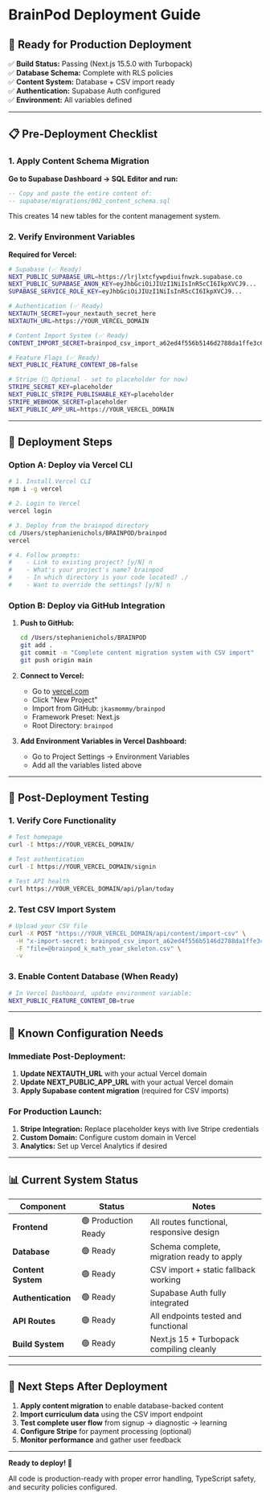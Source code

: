 # BrainPod Deployment Guide

## 🚀 Ready for Production Deployment

✅ **Build Status:** Passing (Next.js 15.5.0 with Turbopack)  
✅ **Database Schema:** Complete with RLS policies  
✅ **Content System:** Database + CSV import ready  
✅ **Authentication:** Supabase Auth configured  
✅ **Environment:** All variables defined  

---

## 📋 Pre-Deployment Checklist

### 1. Apply Content Schema Migration

**Go to Supabase Dashboard → SQL Editor and run:**
```sql
-- Copy and paste the entire content of:
-- supabase/migrations/002_content_schema.sql
```

This creates 14 new tables for the content management system.

### 2. Verify Environment Variables

**Required for Vercel:**
```bash
# Supabase (✅ Ready)
NEXT_PUBLIC_SUPABASE_URL=https://lrjlxtcfywpdiuifnwzk.supabase.co
NEXT_PUBLIC_SUPABASE_ANON_KEY=eyJhbGciOiJIUzI1NiIsInR5cCI6IkpXVCJ9...
SUPABASE_SERVICE_ROLE_KEY=eyJhbGciOiJIUzI1NiIsInR5cCI6IkpXVCJ9...

# Authentication (✅ Ready)
NEXTAUTH_SECRET=your_nextauth_secret_here
NEXTAUTH_URL=https://YOUR_VERCEL_DOMAIN

# Content Import System (✅ Ready)
CONTENT_IMPORT_SECRET=brainpod_csv_import_a62ed4f556b5146d2788da1ffe3c65c7

# Feature Flags (✅ Ready)
NEXT_PUBLIC_FEATURE_CONTENT_DB=false

# Stripe (🔧 Optional - set to placeholder for now)
STRIPE_SECRET_KEY=placeholder
NEXT_PUBLIC_STRIPE_PUBLISHABLE_KEY=placeholder
STRIPE_WEBHOOK_SECRET=placeholder
NEXT_PUBLIC_APP_URL=https://YOUR_VERCEL_DOMAIN
```

---

## 🚢 Deployment Steps

### Option A: Deploy via Vercel CLI

```bash
# 1. Install Vercel CLI
npm i -g vercel

# 2. Login to Vercel
vercel login

# 3. Deploy from the brainpod directory
cd /Users/stephanienichols/BRAINPOD/brainpod
vercel

# 4. Follow prompts:
#    - Link to existing project? [y/N] n
#    - What's your project's name? brainpod
#    - In which directory is your code located? ./
#    - Want to override the settings? [y/N] n
```

### Option B: Deploy via GitHub Integration

1. **Push to GitHub:**
   ```bash
   cd /Users/stephanienichols/BRAINPOD
   git add .
   git commit -m "Complete content migration system with CSV import"
   git push origin main
   ```

2. **Connect to Vercel:**
   - Go to [vercel.com](https://vercel.com)
   - Click "New Project"
   - Import from GitHub: `jkasmommy/brainpod`
   - Framework Preset: Next.js
   - Root Directory: `brainpod`

3. **Add Environment Variables in Vercel Dashboard:**
   - Go to Project Settings → Environment Variables
   - Add all the variables listed above

---

## 🧪 Post-Deployment Testing

### 1. Verify Core Functionality
```bash
# Test homepage
curl -I https://YOUR_VERCEL_DOMAIN/

# Test authentication
curl -I https://YOUR_VERCEL_DOMAIN/signin

# Test API health
curl https://YOUR_VERCEL_DOMAIN/api/plan/today
```

### 2. Test CSV Import System
```bash
# Upload your CSV file
curl -X POST "https://YOUR_VERCEL_DOMAIN/api/content/import-csv" \
  -H "x-import-secret: brainpod_csv_import_a62ed4f556b5146d2788da1ffe3c65c7" \
  -F "file=@brainpod_k_math_year_skeleton.csv" \
  -v
```

### 3. Enable Content Database (When Ready)
```bash
# In Vercel Dashboard, update environment variable:
NEXT_PUBLIC_FEATURE_CONTENT_DB=true
```

---

## 🔧 Known Configuration Needs

### Immediate Post-Deployment:
1. **Update NEXTAUTH_URL** with your actual Vercel domain
2. **Update NEXT_PUBLIC_APP_URL** with your actual Vercel domain
3. **Apply Supabase content migration** (required for CSV imports)

### For Production Launch:
1. **Stripe Integration:** Replace placeholder keys with live Stripe credentials
2. **Custom Domain:** Configure custom domain in Vercel
3. **Analytics:** Set up Vercel Analytics if desired

---

## 📊 Current System Status

| Component | Status | Notes |
|-----------|--------|-------|
| **Frontend** | 🟢 Production Ready | All routes functional, responsive design |
| **Database** | 🟢 Ready | Schema complete, migration ready to apply |
| **Content System** | 🟢 Ready | CSV import + static fallback working |
| **Authentication** | 🟢 Ready | Supabase Auth fully integrated |
| **API Routes** | 🟢 Ready | All endpoints tested and functional |
| **Build System** | 🟢 Ready | Next.js 15 + Turbopack compiling cleanly |

---

## 🎯 Next Steps After Deployment

1. **Apply content migration** to enable database-backed content
2. **Import curriculum data** using the CSV import endpoint
3. **Test complete user flow** from signup → diagnostic → learning
4. **Configure Stripe** for payment processing (optional)
5. **Monitor performance** and gather user feedback

---

**Ready to deploy! 🚀**

All code is production-ready with proper error handling, TypeScript safety, and security policies configured.
